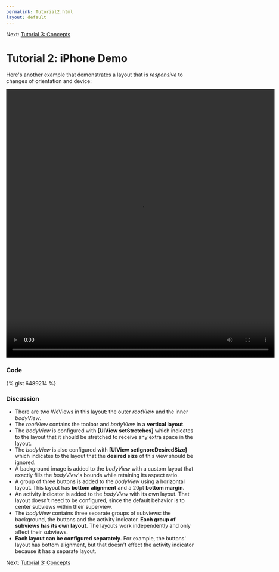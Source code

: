 ```yaml
---
permalink: Tutorial2.html
layout: default
---
```


Next\: [Tutorial 3: Concepts](TutorialConcepts.html)

Tutorial 2: iPhone Demo
==

<!-- TEMPLATE START -->

Here's another example that demonstrates a layout that is _responsive_ to changes of orientation and device:

<video WIDTH="720" HEIGHT="720" AUTOPLAY="true" controls="true" LOOP="true" class="embedded_video" >
    <source src="videos/video-E268F6BC-4360-47CE-8EC4-36D19B2D15EF-76443-0005E485C8E73782.mp4" type="video/mp4" />
    <source src="videos/video-E268F6BC-4360-47CE-8EC4-36D19B2D15EF-76443-0005E485C8E73782.webm" type="video/webm" />
</video>

### Code 

{% gist 6489214 %}

### Discussion

* There are two WeViews in this layout: the outer _rootView_ and the inner _bodyView_.  
* The _rootView_ contains the toolbar and _bodyView_ in a __vertical layout__.
* The _bodyView_ is configured with __\[UIView setStretches\]__ which indicates to the layout that it 
should be stretched to receive any extra space in the layout.
* The _bodyView_ is also configured with __\[UIView setIgnoreDesiredSize\]__ which indicates to the layout that the __desired size__ of this view should be ignored.
* A background image is added to the _bodyView_ with a custom layout that exactly fills the _bodyView_'s bounds while retaining its aspect ratio.
* A group of three buttons is added to the _bodyView_ using a horizontal layout.  This layout has __bottom alignment__ and a 20pt __bottom margin__.
* An activity indicator is added to the _bodyView_ with its own layout.  That layout doesn't need to be configured, since the default behavior is to center subviews within their superview.
* The _bodyView_ contains three separate groups of subviews: the background, the buttons and the activity indicator.  __Each group of subviews has its own layout__.  The layouts work independently and only affect their subviews.  
* __Each layout can be configured separately__.  For example, the buttons' layout has bottom alignment, but that doesn't effect the activity indicator because it has a separate layout.
 


<!-- TEMPLATE END -->

Next\: [Tutorial 3: Concepts](TutorialConcepts.html)